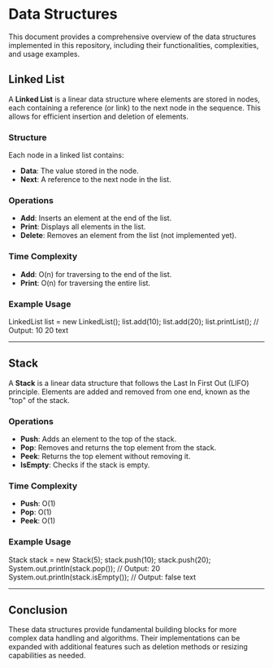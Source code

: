 # Data Structures

This document provides a comprehensive overview of the data structures implemented in this repository, including their functionalities, complexities, and usage examples.

## Linked List

A **Linked List** is a linear data structure where elements are stored in nodes, each containing a reference (or link) to the next node in the sequence. This allows for efficient insertion and deletion of elements.

### Structure

Each node in a linked list contains:
- **Data**: The value stored in the node.
- **Next**: A reference to the next node in the list.

### Operations

- **Add**: Inserts an element at the end of the list.
- **Print**: Displays all elements in the list.
- **Delete**: Removes an element from the list (not implemented yet).

### Time Complexity

- **Add**: O(n) for traversing to the end of the list.
- **Print**: O(n) for traversing the entire list.

### Example Usage

LinkedList list = new LinkedList();
list.add(10);
list.add(20);
list.printList(); // Output: 10 20
text

---

## Stack

A **Stack** is a linear data structure that follows the Last In First Out (LIFO) principle. Elements are added and removed from one end, known as the "top" of the stack.

### Operations

- **Push**: Adds an element to the top of the stack.
- **Pop**: Removes and returns the top element from the stack.
- **Peek**: Returns the top element without removing it.
- **IsEmpty**: Checks if the stack is empty.

### Time Complexity

- **Push**: O(1)
- **Pop**: O(1)
- **Peek**: O(1)

### Example Usage

Stack stack = new Stack(5);
stack.push(10);
stack.push(20);
System.out.println(stack.pop()); // Output: 20
System.out.println(stack.isEmpty()); // Output: false
text

---

## Conclusion

These data structures provide fundamental building blocks for more complex data handling and algorithms. Their implementations can be expanded with additional features such as deletion methods or resizing capabilities as needed.
